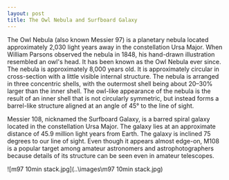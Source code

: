 ```yaml
---
layout: post
title: The Owl Nebula and Surfboard Galaxy
---
```


The Owl Nebula (also known Messier 97) is a planetary nebula located approximately 2,030 light years away in the constellation Ursa Major. When William Parsons observed the nebula in 1848, his hand-drawn illustration resembled an owl's head. It has been known as the Owl Nebula ever since. The nebula is approximately 8,000 years old. It is approximately circular in cross-section with a little visible internal structure. The nebula is arranged in three concentric shells, with the outermost shell being about 20–30% larger than the inner shell. The owl-like appearance of the nebula is the result of an inner shell that is not circularly symmetric, but instead forms a barrel-like structure aligned at an angle of 45° to the line of sight.

Messier 108, nicknamed the Surfboard Galaxy, is a barred spiral galaxy located in the constellation Ursa Major.
The galaxy lies at an approximate distance of 45.9 million light years from Earth. The galaxy is inclined 75 degrees to our line of sight. Even though it appears almost edge-on, M108 is a popular target among amateur astronomers and astrophotographers because details of its structure can be seen even in amateur telescopes.


![m97 10min stack.jpg](..\images\m97 10min stack.jpg)